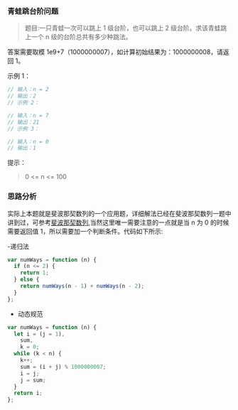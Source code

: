 ### 青蛙跳台阶问题

> 题目:一只青蛙一次可以跳上 1 级台阶，也可以跳上 2 级台阶。求该青蛙跳上一个 n 级的台阶总共有多少种跳法。

答案需要取模 1e9+7（1000000007），如计算初始结果为：1000000008，请返回 1。

示例 1：

```js
// 输入：n = 2
// 输出：2
// 示例 2：

// 输入：n = 7
// 输出：21
// 示例 3：

// 输入：n = 0
// 输出：1
```

提示：

> 0 <= n <= 100

### 思路分析

实际上本题就是斐波那契数列的一个应用题，详细解法已经在斐波那契数列一题中讲到过，可参考[斐波那契数列](/codes/fib),当然这里唯一需要注意的一点就是当 n 为 0 的时候需要返回值 1，所以需要加一个判断条件。代码如下所示:

-递归法

```js
var numWays = function (n) {
  if (n <= 2) {
    return 1;
  } else {
    return numWays(n - 1) + numWays(n - 2);
  }
};
```

- 动态规范

```js
var numWays = function (n) {
  let i = (j = 1),
    sum,
    k = 0;
  while (k < n) {
    k++;
    sum = (i + j) % 1000000007;
    i = j;
    j = sum;
  }
  return i;
};
```

